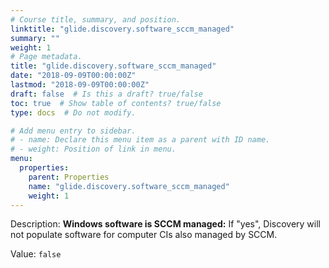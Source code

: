 ```yaml
---
# Course title, summary, and position.
linktitle: "glide.discovery.software_sccm_managed"
summary: ""
weight: 1
# Page metadata.
title: "glide.discovery.software_sccm_managed"
date: "2018-09-09T00:00:00Z"
lastmod: "2018-09-09T00:00:00Z"
draft: false  # Is this a draft? true/false
toc: true  # Show table of contents? true/false
type: docs  # Do not modify.

# Add menu entry to sidebar.
# - name: Declare this menu item as a parent with ID name.
# - weight: Position of link in menu.
menu:
  properties:
    parent: Properties
    name: "glide.discovery.software_sccm_managed"
    weight: 1
---
```


Description: <b>Windows software is SCCM managed:</b>  If "yes", Discovery will not populate software for computer CIs also managed by SCCM.


Value: `false`